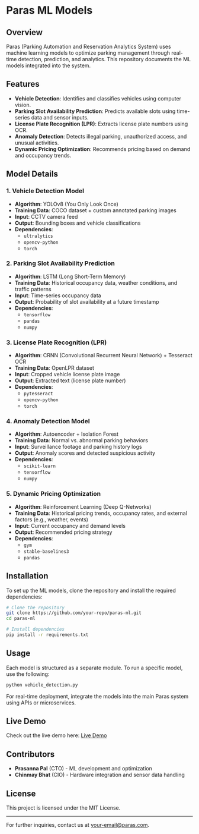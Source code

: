 # Paras ML Models

## Overview
Paras (Parking Automation and Reservation Analytics System) uses machine learning models to optimize parking management through real-time detection, prediction, and analytics. This repository documents the ML models integrated into the system.

## Features
- **Vehicle Detection**: Identifies and classifies vehicles using computer vision.
- **Parking Slot Availability Prediction**: Predicts available slots using time-series data and sensor inputs.
- **License Plate Recognition (LPR)**: Extracts license plate numbers using OCR.
- **Anomaly Detection**: Detects illegal parking, unauthorized access, and unusual activities.
- **Dynamic Pricing Optimization**: Recommends pricing based on demand and occupancy trends.

## Model Details

### 1. **Vehicle Detection Model**
- **Algorithm**: YOLOv8 (You Only Look Once)
- **Training Data**: COCO dataset + custom annotated parking images
- **Input**: CCTV camera feed
- **Output**: Bounding boxes and vehicle classifications
- **Dependencies**:
  - `ultralytics`
  - `opencv-python`
  - `torch`

### 2. **Parking Slot Availability Prediction**
- **Algorithm**: LSTM (Long Short-Term Memory)
- **Training Data**: Historical occupancy data, weather conditions, and traffic patterns
- **Input**: Time-series occupancy data
- **Output**: Probability of slot availability at a future timestamp
- **Dependencies**:
  - `tensorflow`
  - `pandas`
  - `numpy`

### 3. **License Plate Recognition (LPR)**
- **Algorithm**: CRNN (Convolutional Recurrent Neural Network) + Tesseract OCR
- **Training Data**: OpenLPR dataset
- **Input**: Cropped vehicle license plate image
- **Output**: Extracted text (license plate number)
- **Dependencies**:
  - `pytesseract`
  - `opencv-python`
  - `torch`

### 4. **Anomaly Detection Model**
- **Algorithm**: Autoencoder + Isolation Forest
- **Training Data**: Normal vs. abnormal parking behaviors
- **Input**: Surveillance footage and parking history logs
- **Output**: Anomaly scores and detected suspicious activity
- **Dependencies**:
  - `scikit-learn`
  - `tensorflow`
  - `numpy`

### 5. **Dynamic Pricing Optimization**
- **Algorithm**: Reinforcement Learning (Deep Q-Networks)
- **Training Data**: Historical pricing trends, occupancy rates, and external factors (e.g., weather, events)
- **Input**: Current occupancy and demand levels
- **Output**: Recommended pricing strategy
- **Dependencies**:
  - `gym`
  - `stable-baselines3`
  - `pandas`

## Installation
To set up the ML models, clone the repository and install the required dependencies:
```bash
# Clone the repository
git clone https://github.com/your-repo/paras-ml.git
cd paras-ml

# Install dependencies
pip install -r requirements.txt
```

## Usage
Each model is structured as a separate module. To run a specific model, use the following:
```bash
python vehicle_detection.py
```
For real-time deployment, integrate the models into the main Paras system using APIs or microservices.

## Live Demo
Check out the live demo here: [Live Demo](https://drive.google.com/file/d/1wX-IE_uASCK0FSwwlkYFGm_ZgvDI3HLo/view?usp=sharing)

## Contributors
- **Prasanna Pal** (CTO) - ML development and optimization
- **Chinmay Bhat** (CIO) - Hardware integration and sensor data handling

## License
This project is licensed under the MIT License.

---

For further inquiries, contact us at [your-email@paras.com](mailto:your-email@paras.com).

